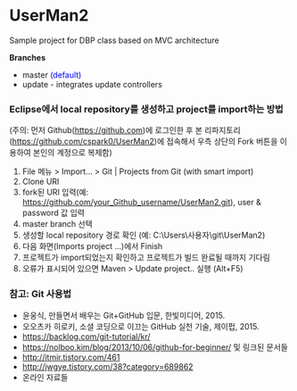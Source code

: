 # UserMan2
Sample project for DBP class
based on MVC architecture 

__Branches__
 
- master <span style="color:blue">(default)</span>
- update - integrates update controllers
  
### Eclipse에서 local repository를 생성하고 project를 import하는 방법 
(주의: 먼저 Github(<https://github.com>)에 로그인한 후 본 리파지토리(<https://github.com/cspark0/UserMan2>)에 접속해서 우측 상단의 Fork 버튼을 이용하여 본인의 계정으로 복제함)

1. File 메뉴 > Import... > Git | Projects from Git (with smart import) 
2. Clone URI 
3. fork된  URI 입력(예: https://github.com/your_Github_username/UserMan2.git), user & password 값 입력 
4. master branch 선택 
5. 생성할 local repository 경로 확인 (예: C:\Users\사용자\git\UserMan2) 
6. 다음 화면(Imports project ...)에서 Finish
7. 프로젝트가 import되었는지 확인하고 프로젝트가 빌드 완료될 때까지 기다림
8. 오류가 표시되어 있으면 Maven > Update project.. 실행 (Alt+F5)


### 참고: Git 사용법 

- 윤웅식, 만들면서 배우는 Git+GitHub 입문, 한빛미디어, 2015.  
- 오오츠카 히로키, 소셜 코딩으로 이끄는 GitHub 실천 기술, 제이펍, 2015.  
- <https://backlog.com/git-tutorial/kr/>  
- <https://nolboo.kim/blog/2013/10/06/github-for-beginner/> 및 링크된 문서들  
- <http://itmir.tistory.com/461>  
- <http://jwgye.tistory.com/38?category=689862>  
- 온라인 자료들
